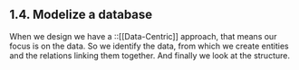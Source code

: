 ## 1.4. Modelize a database

When we design we have a ::[[Data-Centric]] approach, that means our focus is on the data.
So we identify the data, from which we create entities and the relations linking them together.
And finally we look at the structure.
